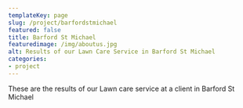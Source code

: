 ```yaml
---
templateKey: page
slug: /project/barfordstmichael
featured: false
title: Barford St Michael
featuredimage: /img/aboutus.jpg
alt: Results of our Lawn Care Service in Barford St Michael
categories:
- project
---
```

These are the results of our Lawn care service at a client in Barford St Michael


